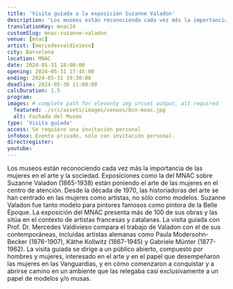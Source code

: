 ```yaml
---
title: 'Visita guiada a la exposición Suzanne Valadon'
description: 'Los museos están reconociendo cada vez más la importancia de las mujeres en el arte y la sociedad. Exposiciones como la del MNAC sobre Suzanne Valadon (1865-1938) están poniendo el arte de las mujeres en el centro de atención.'
translationKey: mnac24
customSlug: mnac-suzanne-valadon
venue: [mnac]
artist: [mercedesvaldivieso]
city: Barcelona
location: MNAC
date: 2024-05-31 18:00:00
opening: 2024-05-31 17:45:00
ending: 2024-05-31 19:30:00
deadline: 2024-05-30 11:00:00
calcDuration: 1.5
program:
images: # complete path for eleventy img srcset output, alt required
  featured: ./src/assets/images/venues/bcn-mnac.jpg
  alt: Fachada del Museo
type: 'Visita guiada'
access: Se requiere una invitación personal
infobox: Evento privado, sólo con invitación personal.
directregister:
youtube:
---
```


Los museos están reconociendo cada vez más la importancia de las mujeres en el arte y la sociedad. Exposiciones como la del MNAC sobre Suzanne Valadon (1865-1938) están poniendo el arte de las mujeres en el centro de atención. Desde la década de 1970, las historiadoras del arte se han centrado en las mujeres como artistas, no sólo como modelos. Suzanne Valadon fue tanto modelo para pintores famosos como pintora de la Belle Époque. La exposición del MNAC presenta más de 100 de sus obras y las sitúa en el contexto de artistas francesas y catalanas. La visita guiada con Prof. Dr. Mercedes Valdivieso compara el trabajo de Valadon con el de sus contemporáneas, incluidas artistas alemanas como Paula Modersohn-Becker (1876-1907), Käthe Kollwitz (1867-1945) y Gabriele Münter (1877-1962). La visita guiada se dirige a un público abierto, compuesto por hombres y mujeres, interesado en el arte y en el papel que desempeñaron las mujeres en las Vanguardias, y en cómo comenzaron a conquistar y a abrirse camino en un ambiente que las relegaba casi exclusivamente a un papel de modelos y/o musas.
